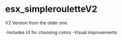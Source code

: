 # esx_simplerouletteV2

V2 Version from the older one. 

-Includes UI for choosing colors
-Visual improvements
